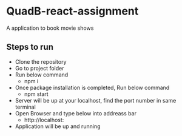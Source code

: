 # QuadB-react-assignment

A application to book movie shows


## Steps to run

 - Clone the repository
 - Go to project folder
 - Run below command
    - npm i
 - Once package installation is completed, Run below command
    - npm start
 - Server will be up at your localhost, find the port number in same terminal
 - Open Browser and type below into addreass bar
    - http://localhost: <port-number>
 - Application will be up and running
